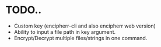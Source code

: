 # TODO..

- Custom key (encipherr-cli and also encipherr web version)
- Ability to input a file path in key argument.
- Encrypt/Decrypt multiple files/strings in one command.
